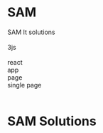 # SAM
SAM It solutions<br><br>
3js<br><br>
react<br>
app <br>
page <br> single page <br><br>
<h1>SAM Solutions</h1>
